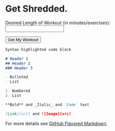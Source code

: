
# Get Shredded.
<form id="getNumber">
    <label for="numEx">Desired Length of Workout (in minutes/exercises):</label>
    <input type="number" name="numEx" id="numEx"><br>
</form>
<button onclick="getWorkout()">Get My Workout</button>

<p id="returntxt"></p>

<script>
    function getWorkout(){
        let number = document.getElementById("numEx").value;
        document.getElementById("returntxt").innerHTML = number
        alert(number) 
    }
</script>


```markdown
Syntax highlighted code block

# Header 1
## Header 2
### Header 3

- Bulleted
- List

1. Numbered
2. List

**Bold** and _Italic_ and `Code` text

[Link](url) and ![Image](src)
```

For more details see [GitHub Flavored Markdown](https://guides.github.com/features/mastering-markdown/).
